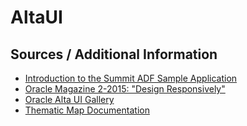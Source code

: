 # AltaUI

## Sources / Additional Information

* [Introduction to the Summit ADF Sample Application](https://docs.oracle.com/middleware/1213/adf/develop/adf-about-summit-sample.htm#ADFFD53577)
* [Oracle Magazine 2-2015: "Design Responsively"](http://www.oracle.com/technetwork/issue-archive/2015/15-mar/o25adf-2458825.html)
* [Oracle Alta UI Gallery](www.oracle.com/webfolder/ux/middleware/alta/gallery/gallery.html)
* [Thematic Map Documentation](http://docs.oracle.com/middleware/1213/adf/tag-reference-dvt/tagdoc/dvt_thematicMap.html)

